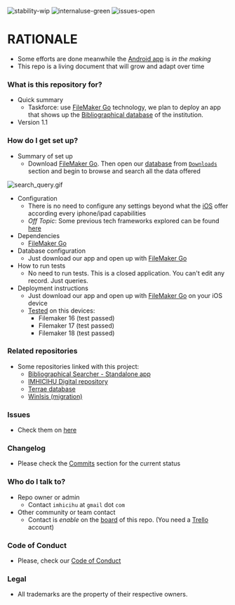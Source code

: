 ![stability-wip](https://bitbucket.org/repo/ekyaeEE/images/477405737-stability_work_in_progress.png)
![internaluse-green](https://bitbucket.org/repo/ekyaeEE/images/3847436881-internal_use_stable.png)
![issues-open](https://bitbucket.org/repo/ekyaeEE/images/2944199103-issues_open.png)

# RATIONALE #

* Some efforts are done meanwhile the [Android app](https://bitbucket.org/imhicihu/bibliographical-hybrid-mobile-app) is _in the making_
* This repo is a living document that will grow and adapt over time

### What is this repository for? ###

* Quick summary
    - Taskforce: use [FileMaker Go](https://apps.apple.com/app/filemaker-go-17/id1274628191) technology, we plan to deploy an app that shows up the [Bibliographical database](https://bitbucket.org/imhicihu/terrae-database/src/master/) of the institution.
* Version 1.1

### How do I get set up? ###

* Summary of set up
    - Download [FileMaker Go](https://itunes.apple.com/us/app/filemaker-go-17/id1274628191?mt=8). Then open our [database](https://bitbucket.org/imhicihu/bibliographic-data-on-ios-devices/downloads/BibliotecaIMHICIHU.fmp12) from [`Downloads`](https://bitbucket.org/imhicihu/bibliographic-data-on-ios-devices/downloads/) section and begin to browse and search all the data offered

![search_query.gif](https://bitbucket.org/repo/649o7Ap/images/3335697373-2019-08-06%2014.10.26.gif)

* Configuration
    - There is no need to configure any settings beyond what the [iOS](https://wikipedia.org/wiki/IOS) offer according every iphone/ipad capabilities
    - _Off Topic_: Some previous tech frameworks explored can be found [here](https://bitbucket.org/imhicihu/bibliographic-data-on-ios-devices/issues/1/code-frameworks)
* Dependencies
    - [FileMaker Go](https://itunes.apple.com/us/app/filemaker-go-17/id1274628191?mt=8)
* Database configuration
    - Just download our app and open up with [FileMaker Go](https://apps.apple.com/app/filemaker-go-17/id1274628191)
* How to run tests
    - No need to run tests. This is a closed application. You can't edit any record. Just queries.
* Deployment instructions
    - Just download our app and open up with [FileMaker Go](https://apps.apple.com/app/filemaker-go-17/id1274628191) on your iOS device
    - [Tested](https://bitbucket.org/imhicihu/bibliographic-data-on-ios-devices/src/master/tests.md) on this devices:
        + Filemaker 16 (test passed)
        + Filemaker 17 (test passed)
        + Filemaker 18 (test passed)      

### Related repositories ###

* Some repositories linked with this project:
     - [Bibliographical Searcher - Standalone app](https://bitbucket.org/imhicihu/bibliographical-searcher-stand-alone-app/)
     - [IMHICIHU Digital repository](https://bitbucket.org/digital_repository/imhicihu-digital-repository/)
     - [Terrae database](https://bitbucket.org/imhicihu/terrae-database/src/master/)
     - [WinIsis (migration)](https://bitbucket.org/imhicihu/winisis-migration/src/master/)

### Issues ###

* Check them on [here](https://bitbucket.org/imhicihu/bibliographic-data-on-ios-devices/issues)

### Changelog ###

* Please check the [Commits](https://bitbucket.org/imhicihu/bibliographic-data-on-ios-devices/commits/https://bitbucket.org/imhicihu/bibliographic-data-on-ios-devices/commits/) section for the current status

### Who do I talk to? ###

* Repo owner or admin
    - Contact `imhicihu` at `gmail` dot `com`
* Other community or team contact
    - Contact is _enable_ on the [board](https://bitbucket.org/imhicihu/bibliographic-data-on-ios-devices/addon/trello/trello-board) of this repo. (You need a [Trello](https://trello.com/) account)

### Code of Conduct

* Please, check our [Code of Conduct](https://bitbucket.org/imhicihu/bibliographic-data-on-ios-devices/src/master/code_of_conduct.md)

### Legal ###

* All trademarks are the property of their respective owners.